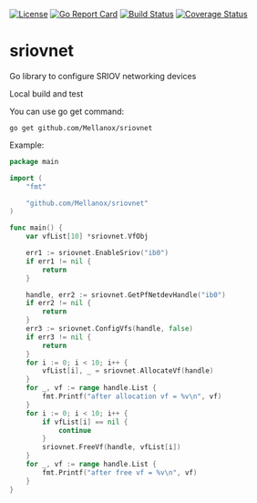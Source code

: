 [![License](https://img.shields.io/badge/License-Apache%202.0-blue.svg)](http://www.apache.org/licenses/LICENSE-2.0)
[![Go Report Card](https://goreportcard.com/badge/github.com/Mellanox/sriovnet)](https://goreportcard.com/report/github.com/Mellanox/sriovnet)
[![Build Status](https://travis-ci.com/Mellanox/sriovnet.svg?branch=master)](https://travis-ci.com/Mellanox/sriovnet)
[![Coverage Status](https://coveralls.io/repos/github/Mellanox/sriovnet/badge.svg)](https://coveralls.io/github/Mellanox/sriovnet)

# sriovnet
Go library to configure SRIOV networking devices

Local build and test

You can use go get command:
```
go get github.com/Mellanox/sriovnet
```

Example:

```go
package main

import (
    "fmt"

    "github.com/Mellanox/sriovnet"
)

func main() {
	var vfList[10] *sriovnet.VfObj

	err1 := sriovnet.EnableSriov("ib0")
	if err1 != nil {
		return
	}

	handle, err2 := sriovnet.GetPfNetdevHandle("ib0")
	if err2 != nil {
		return
	}
	err3 := sriovnet.ConfigVfs(handle, false)
	if err3 != nil {
		return
	}
	for i := 0; i < 10; i++ {
		vfList[i], _ = sriovnet.AllocateVf(handle)
	}
	for _, vf := range handle.List {
		fmt.Printf("after allocation vf = %v\n", vf)
	}
	for i := 0; i < 10; i++ {
		if vfList[i] == nil {
			continue
		}
		sriovnet.FreeVf(handle, vfList[i])
	}
	for _, vf := range handle.List {
		fmt.Printf("after free vf = %v\n", vf)
	}
}
```
